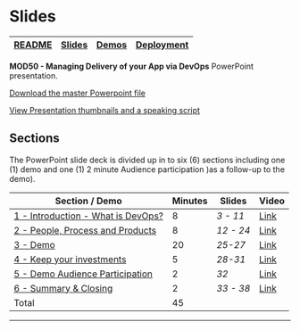 # Slides

| [README](/mod50/README.md) | [Slides](/mod50/slides/README.md) | [Demos](/mod50/demos/README.md) | [Deployment](/mod50/deployment/README.md) | 
|--------|-------|------------|-----------|

 **MOD50 - Managing Delivery of your App via DevOps** PowerPoint presentation.

[Download the master Powerpoint file](http://cdn.tailwindtraders.com/assets/mod/mod50/mod50.pptx)

[View Presentation thumbnails and a speaking script](script/MOD50_Speaking_Script.md)

## Sections

The PowerPoint slide deck is divided up in to six (6) sections including one (1) demo and one (1) 2 minute Audience participation )as a follow-up to the demo).

| Section / Demo | Minutes | Slides | Video
|----------|----------|-------|-----|
|[1 - Introduction - What is DevOps?](https://youtu.be/Ma9NulalaKk)|8 | *3 - 11* | [Link](https://youtu.be/Ma9NulalaKk)
|[2 - People, Process and Products](https://youtu.be/Ma9NulalaKk?t=476)|8 | *12 - 24* |[Link](https://youtu.be/Ma9NulalaKk?t=476)
|[3 - Demo](https://youtu.be/Ma9NulalaKk?t=1070)|20 | *25-27* |[Link](https://youtu.be/Ma9NulalaKk?t=1070)
[4 - Keep your investments](https://youtu.be/Ma9NulalaKk?t=2240) | 5 | *28-31* |[Link](https://youtu.be/Ma9NulalaKk?t=2240)
[5 - Demo Audience Participation](https://youtu.be/Ma9NulalaKk?t=2556) | 2 | *32* |[Link](https://youtu.be/Ma9NulalaKk?t=2556)
[6 - Summary & Closing](https://youtu.be/Ma9NulalaKk?t=2610) | 2 | *33 - 38* |[Link](https://youtu.be/Ma9NulalaKk?t=2610)
| Total       |45 | |

---
